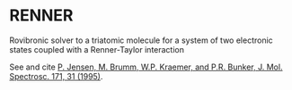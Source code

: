 # RENNER
 Rovibronic solver to a triatomic molecule for a system of two electronic states coupled with a Renner-Taylor interaction

See and cite [P. Jensen, M. Brumm, W.P. Kraemer, and P.R. Bunker, J. Mol. Spectrosc. 171, 31 (1995)](https://doi.org/10.1006/jmsp.1995.1101). 
